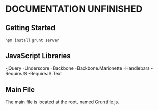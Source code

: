 DOCUMENTATION UNFINISHED
========================

Getting Started
---------------
````npm install````
````grunt server````


JavaScript Libraries
--------------------
-jQuery
-Underscore
-Backbone
-Backbone.Marionette
-Handlebars
-RequireJS
-RequireJS.Text

Main File
---------
The main file is located at the root, named Gruntfile.js.
